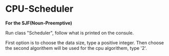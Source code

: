 # CPU-Scheduler


**For the SJF(Noun-Preemptive)**

Run class "Scheduler", follow what is printed on the consule.


First option is to choose the data size, type a positive integer.
Then choose the second algorithem will be used for the cpu algorithem, type '2'.
